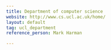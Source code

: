 ```yaml
---
title: Department of computer science
website: http://www.cs.ucl.ac.uk/home/
layout: default
tag: ucl_department
reference_person: Mark Harman

---
```

